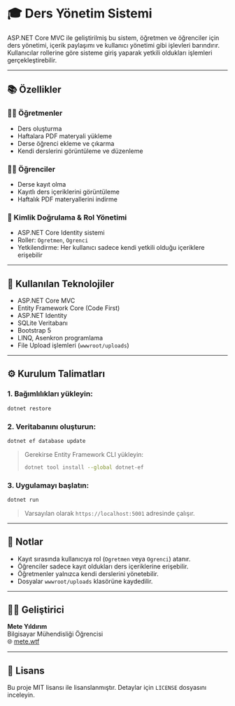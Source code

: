 # 🎓 Ders Yönetim Sistemi

ASP.NET Core MVC ile geliştirilmiş bu sistem, öğretmen ve öğrenciler için ders yönetimi, içerik paylaşımı ve kullanıcı yönetimi gibi işlevleri barındırır. Kullanıcılar rollerine göre sisteme giriş yaparak yetkili oldukları işlemleri gerçekleştirebilir.

---

## 📚 Özellikler

### 👨‍🏫 Öğretmenler
- Ders oluşturma
- Haftalara PDF materyali yükleme
- Derse öğrenci ekleme ve çıkarma
- Kendi derslerini görüntüleme ve düzenleme

### 👨‍🎓 Öğrenciler
- Derse kayıt olma
- Kayıtlı ders içeriklerini görüntüleme
- Haftalık PDF materyallerini indirme

### 🔐 Kimlik Doğrulama & Rol Yönetimi
- ASP.NET Core Identity sistemi
- Roller: `Ogretmen`, `Ogrenci`
- Yetkilendirme: Her kullanıcı sadece kendi yetkili olduğu içeriklere erişebilir

---

## 🧰 Kullanılan Teknolojiler

- ASP.NET Core MVC
- Entity Framework Core (Code First)
- ASP.NET Identity
- SQLite Veritabanı
- Bootstrap 5
- LINQ, Asenkron programlama
- File Upload işlemleri (`wwwroot/uploads`)

---


## ⚙️ Kurulum Talimatları

### 1. Bağımlılıkları yükleyin:
```bash
dotnet restore
```

### 2. Veritabanını oluşturun:
```bash
dotnet ef database update
```

> Gerekirse Entity Framework CLI yükleyin:
> ```bash
> dotnet tool install --global dotnet-ef
> ```

### 3. Uygulamayı başlatın:
```bash
dotnet run
```

> Varsayılan olarak `https://localhost:5001` adresinde çalışır.

---

## 📝 Notlar

- Kayıt sırasında kullanıcıya rol (`Ogretmen` veya `Ogrenci`) atanır.
- Öğrenciler sadece kayıt oldukları ders içeriklerine erişebilir.
- Öğretmenler yalnızca kendi derslerini yönetebilir.
- Dosyalar `wwwroot/uploads` klasörüne kaydedilir.

---

## 👨‍💻 Geliştirici

**Mete Yıldırım**  
Bilgisayar Mühendisliği Öğrencisi  
🌐 [mete.wtf](https://mete.wtf)

---

## 🧾 Lisans

Bu proje MIT lisansı ile lisanslanmıştır. Detaylar için `LICENSE` dosyasını inceleyin.
